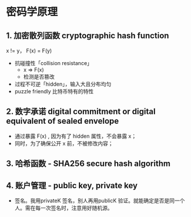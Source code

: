 # 密码学原理

## 1. 加密散列函数 cryptographic hash function
x != y， F(x) = F(y)
- 抗碰撞性「collision resistance」
    - x => F(x)
    - 检测是否篡改
- 过程不可逆「hidden」，输入大且分布均匀
- puzzle friendly 比特币特有的特性

## 2. 数字承诺 digital commitment or digital equivalent of sealed envelope
- 通过暴露 F(x) , 因为有了 hidden 属性，不会暴露 x；
- 同时，为了确保公开 x 前，不被修改内容；

## 3. 哈希函数 - SHA256 secure hash algorithm

## 4. 账户管理 - public key, private key

- 签名。我用privateK 签名，别人再用publicK 验证。就能确定是否是同一个人。需在每一次签名时，注意用好随机源。

